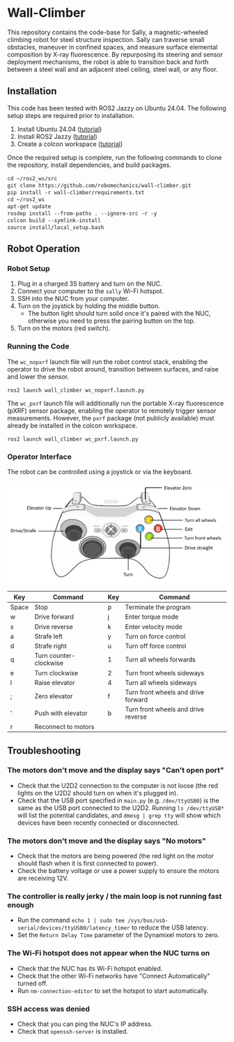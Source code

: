 # Wall-Climber

This repository contains the code-base for Sally, a magnetic-wheeled climbing robot for steel structure inspection. Sally can traverse small obstacles, maneuver in confined spaces, and measure surface elemental composition by X-ray fluorescence. By repurposing its steering and sensor deployment mechanisms, the robot is able to transition back and forth between a steel wall and an adjacent steel ceiling, steel wall, or any floor.

## Installation

This code has been tested with ROS2 Jazzy on Ubuntu 24.04. The following setup steps are required prior to installation.

1. Install Ubuntu 24.04 ([tutorial](https://ubuntu.com/tutorials/install-ubuntu-desktop))
2. Install ROS2 Jazzy ([tutorial](https://docs.ros.org/en/iron/Installation.html))
3. Create a colcon workspace ([tutorial](https://docs.ros.org/en/jazzy/Tutorials/Beginner-Client-Libraries/Creating-A-Workspace/Creating-A-Workspace.html))

Once the required setup is complete, run the following commands to clone the repository, install dependencies, and build packages.

```
cd ~/ros2_ws/src
git clone https://github.com/robomechanics/wall-climber.git
pip install -r wall-climber/requirements.txt 
cd ~/ros2_ws
apt-get update
rosdep install --from-paths . --ignore-src -r -y
colcon build --symlink-install
source install/local_setup.bash
```

## Robot Operation

### Robot Setup

1. Plug in a charged 3S battery and turn on the NUC.
2. Connect your computer to the `sally` Wi-Fi hotspot.
3. SSH into the NUC from your computer.
4. Turn on the joystick by holding the middle button.
	- The button light should turn solid once it's paired with the NUC, otherwise you need to press the pairing button on the top.
5. Turn on the motors (red switch).

### Running the Code

The `wc_nopxrf` launch file will run the robot control stack, enabling the operator to drive the robot around, transition between surfaces, and raise and lower the sensor.

```
ros2 launch wall_climber wc_nopxrf.launch.py
```

The `wc_pxrf` launch file will additionally run the portable X-ray fluorescence (pXRF) sensor package, enabling the operator to remotely trigger sensor measurements. However, the `pxrf` package (not publicly available) must already be installed in the colcon workspace.

```
ros2 launch wall_climber wc_pxrf.launch.py
```

### Operator Interface

The robot can be controlled using a joystick or via the keyboard.

![Joystick controls](doc/Joystick.png)

| Key   | Command                | Key | Command                             |
| ----- | ---------------------- | --- | ----------------------------------- |
| Space | Stop                   | p   | Terminate the program               |
| w     | Drive forward          | j   | Enter torque mode                   |
| s     | Drive reverse          | k   | Enter velocity mode                 |
| a     | Strafe left            | y   | Turn on force control               |
| d     | Strafe right           | u   | Turn off force control              |
| q     | Turn counter-clockwise | 1   | Turn all wheels forwards            |
| e     | Turn clockwise         | 2   | Turn front wheels sideways          |
| l     | Raise elevator         | 4   | Turn all wheels sideways            |
| ;     | Zero elevator          | f   | Turn front wheels and drive forward |
| '     | Push with elevator     | b   | Turn front wheels and drive reverse |
| r     | Reconnect to motors    |     |                                     |

## Troubleshooting

### The motors don't move and the display says "Can't open port"

- Check that the U2D2 connection to the computer is not loose (the red lights on the U2D2 should turn on when it's plugged in).
- Check that the USB port specified in `main.py` (e.g. `/dev/ttyUSB0`) is the same as the USB port connected to the U2D2. Running `ls /dev/ttyUSB*` will list the potential candidates, and `dmesg | grep tty` will show which devices have been recently connected or disconnected.

### The motors don't move and the display says "No motors"

- Check that the motors are being powered (the red light on the motor should flash when it is first connected to power).
- Check the battery voltage or use a power supply to ensure the motors are receiving 12V.

### The controller is really jerky / the main loop is not running fast enough

- Run the command `echo 1 | sudo tee /sys/bus/usb-serial/devices/ttyUSB0/latency_timer` to reduce the USB latency.
- Set the `Return Delay Time` parameter of the Dynamixel motors to zero.

### The Wi-Fi hotspot does not appear when the NUC turns on

- Check that the NUC has its Wi-Fi hotspot enabled.
- Check that the other Wi-Fi networks have "Connect Automatically" turned off.
- Run `nm-connection-editor` to set the hotspot to start automatically.

### SSH access was denied

- Check that you can ping the NUC's IP address.
- Check that `openssh-server` is installed.
